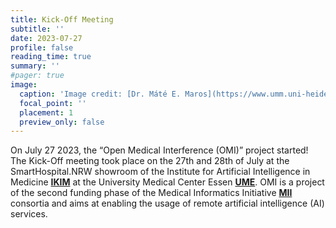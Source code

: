 ```yaml
---
title: Kick-Off Meeting
subtitle: ''
date: 2023-07-27 
profile: false
reading_time: true
summary: ''
#pager: true
image:
  caption: 'Image credit: [Dr. Máté E. Maros](https://www.umm.uni-heidelberg.de/mctn/people/mate-e-maros/)'
  focal_point: ''
  placement: 1
  preview_only: false
---
```

<!--more-->

On July 27 2023, the “Open Medical Interference (OMI)” project started! The Kick-Off meeting took place on the 27th and 28th of July at the SmartHospital.NRW showroom of the Institute for Artificial Intelligence in Medicine [**IKIM**](https://ikim.nrw) at the University Medical Center Essen [**UME**](https://www.uk-essen.de). OMI is a project of the second funding phase of the Medical Informatics Initiative [**MII**](https://www.medizininformatik-initiative.de/de/start) consortia and aims at enabling the usage of remote artificial intelligence (AI) services.

